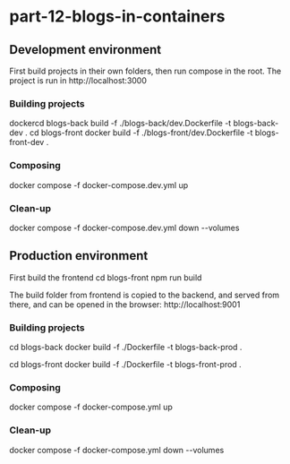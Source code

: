 # part-12-blogs-in-containers

## Development environment

First build projects in their own folders, then run compose in the root. The project is run in http://localhost:3000
### Building projects

  dockercd blogs-back
  build -f ./blogs-back/dev.Dockerfile -t blogs-back-dev .
  cd blogs-front
  docker build -f ./blogs-front/dev.Dockerfile -t blogs-front-dev .

### Composing

  docker compose -f docker-compose.dev.yml up


### Clean-up

  docker compose -f docker-compose.dev.yml down --volumes
## Production environment

First build the frontend
  cd blogs-front
  npm run build 

The build folder from frontend is copied to the backend, and served from there, and can be opened in the browser: http://localhost:9001


### Building projects
  cd blogs-back
  docker build -f ./Dockerfile -t blogs-back-prod .

  cd blogs-front
  docker build -f ./Dockerfile -t blogs-front-prod .

### Composing

  docker compose -f docker-compose.yml up


### Clean-up

  docker compose -f docker-compose.yml down --volumes
